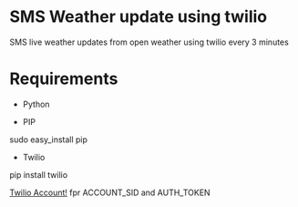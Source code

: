 # SMS Weather update using twilio
SMS live weather updates from open weather using twilio every 3 minutes

# Requirements

- Python

- PIP

sudo easy_install pip

- Twilio

pip install twilio

[Twilio Account!](https://www.twilio.com) fpr ACCOUNT_SID and AUTH_TOKEN 

